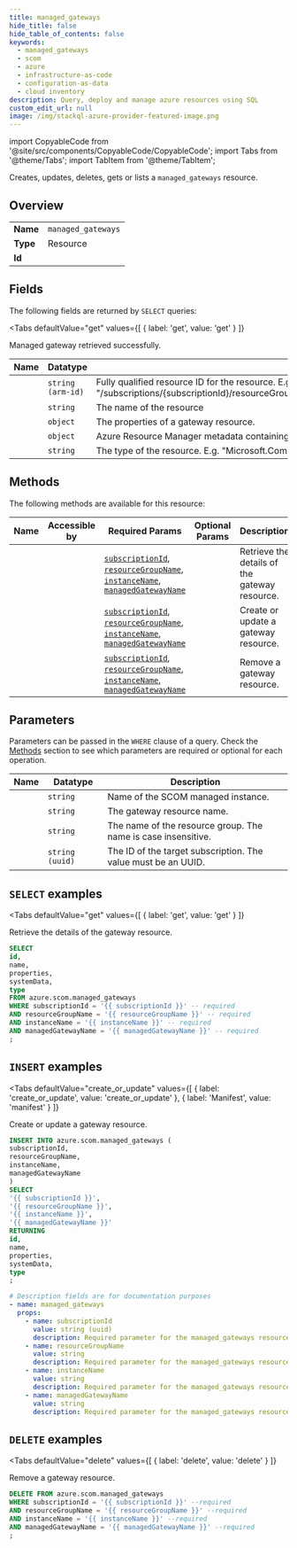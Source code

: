 ```yaml
--- 
title: managed_gateways
hide_title: false
hide_table_of_contents: false
keywords:
  - managed_gateways
  - scom
  - azure
  - infrastructure-as-code
  - configuration-as-data
  - cloud inventory
description: Query, deploy and manage azure resources using SQL
custom_edit_url: null
image: /img/stackql-azure-provider-featured-image.png
---
```


import CopyableCode from '@site/src/components/CopyableCode/CopyableCode';
import Tabs from '@theme/Tabs';
import TabItem from '@theme/TabItem';

Creates, updates, deletes, gets or lists a <code>managed_gateways</code> resource.

## Overview
<table><tbody>
<tr><td><b>Name</b></td><td><code>managed_gateways</code></td></tr>
<tr><td><b>Type</b></td><td>Resource</td></tr>
<tr><td><b>Id</b></td><td><CopyableCode code="azure.scom.managed_gateways" /></td></tr>
</tbody></table>

## Fields

The following fields are returned by `SELECT` queries:

<Tabs
    defaultValue="get"
    values={[
        { label: 'get', value: 'get' }
    ]}
>
<TabItem value="get">

Managed gateway retrieved successfully.

<table>
<thead>
    <tr>
    <th>Name</th>
    <th>Datatype</th>
    <th>Description</th>
    </tr>
</thead>
<tbody>
<tr>
    <td><CopyableCode code="id" /></td>
    <td><code>string (arm-id)</code></td>
    <td>Fully qualified resource ID for the resource. E.g. "/subscriptions/&#123;subscriptionId&#125;/resourceGroups/&#123;resourceGroupName&#125;/providers/&#123;resourceProviderNamespace&#125;/&#123;resourceType&#125;/&#123;resourceName&#125;"</td>
</tr>
<tr>
    <td><CopyableCode code="name" /></td>
    <td><code>string</code></td>
    <td>The name of the resource</td>
</tr>
<tr>
    <td><CopyableCode code="properties" /></td>
    <td><code>object</code></td>
    <td>The properties of a gateway resource.</td>
</tr>
<tr>
    <td><CopyableCode code="systemData" /></td>
    <td><code>object</code></td>
    <td>Azure Resource Manager metadata containing createdBy and modifiedBy information.</td>
</tr>
<tr>
    <td><CopyableCode code="type" /></td>
    <td><code>string</code></td>
    <td>The type of the resource. E.g. "Microsoft.Compute/virtualMachines" or "Microsoft.Storage/storageAccounts"</td>
</tr>
</tbody>
</table>
</TabItem>
</Tabs>

## Methods

The following methods are available for this resource:

<table>
<thead>
    <tr>
    <th>Name</th>
    <th>Accessible by</th>
    <th>Required Params</th>
    <th>Optional Params</th>
    <th>Description</th>
    </tr>
</thead>
<tbody>
<tr>
    <td><a href="#get"><CopyableCode code="get" /></a></td>
    <td><CopyableCode code="select" /></td>
    <td><a href="#parameter-subscriptionId"><code>subscriptionId</code></a>, <a href="#parameter-resourceGroupName"><code>resourceGroupName</code></a>, <a href="#parameter-instanceName"><code>instanceName</code></a>, <a href="#parameter-managedGatewayName"><code>managedGatewayName</code></a></td>
    <td></td>
    <td>Retrieve the details of the gateway resource.</td>
</tr>
<tr>
    <td><a href="#create_or_update"><CopyableCode code="create_or_update" /></a></td>
    <td><CopyableCode code="insert" /></td>
    <td><a href="#parameter-subscriptionId"><code>subscriptionId</code></a>, <a href="#parameter-resourceGroupName"><code>resourceGroupName</code></a>, <a href="#parameter-instanceName"><code>instanceName</code></a>, <a href="#parameter-managedGatewayName"><code>managedGatewayName</code></a></td>
    <td></td>
    <td>Create or update a gateway resource.</td>
</tr>
<tr>
    <td><a href="#delete"><CopyableCode code="delete" /></a></td>
    <td><CopyableCode code="delete" /></td>
    <td><a href="#parameter-subscriptionId"><code>subscriptionId</code></a>, <a href="#parameter-resourceGroupName"><code>resourceGroupName</code></a>, <a href="#parameter-instanceName"><code>instanceName</code></a>, <a href="#parameter-managedGatewayName"><code>managedGatewayName</code></a></td>
    <td></td>
    <td>Remove a gateway resource.</td>
</tr>
</tbody>
</table>

## Parameters

Parameters can be passed in the `WHERE` clause of a query. Check the [Methods](#methods) section to see which parameters are required or optional for each operation.

<table>
<thead>
    <tr>
    <th>Name</th>
    <th>Datatype</th>
    <th>Description</th>
    </tr>
</thead>
<tbody>
<tr id="parameter-instanceName">
    <td><CopyableCode code="instanceName" /></td>
    <td><code>string</code></td>
    <td>Name of the SCOM managed instance.</td>
</tr>
<tr id="parameter-managedGatewayName">
    <td><CopyableCode code="managedGatewayName" /></td>
    <td><code>string</code></td>
    <td>The gateway resource name.</td>
</tr>
<tr id="parameter-resourceGroupName">
    <td><CopyableCode code="resourceGroupName" /></td>
    <td><code>string</code></td>
    <td>The name of the resource group. The name is case insensitive.</td>
</tr>
<tr id="parameter-subscriptionId">
    <td><CopyableCode code="subscriptionId" /></td>
    <td><code>string (uuid)</code></td>
    <td>The ID of the target subscription. The value must be an UUID.</td>
</tr>
</tbody>
</table>

## `SELECT` examples

<Tabs
    defaultValue="get"
    values={[
        { label: 'get', value: 'get' }
    ]}
>
<TabItem value="get">

Retrieve the details of the gateway resource.

```sql
SELECT
id,
name,
properties,
systemData,
type
FROM azure.scom.managed_gateways
WHERE subscriptionId = '{{ subscriptionId }}' -- required
AND resourceGroupName = '{{ resourceGroupName }}' -- required
AND instanceName = '{{ instanceName }}' -- required
AND managedGatewayName = '{{ managedGatewayName }}' -- required
;
```
</TabItem>
</Tabs>


## `INSERT` examples

<Tabs
    defaultValue="create_or_update"
    values={[
        { label: 'create_or_update', value: 'create_or_update' },
        { label: 'Manifest', value: 'manifest' }
    ]}
>
<TabItem value="create_or_update">

Create or update a gateway resource.

```sql
INSERT INTO azure.scom.managed_gateways (
subscriptionId,
resourceGroupName,
instanceName,
managedGatewayName
)
SELECT 
'{{ subscriptionId }}',
'{{ resourceGroupName }}',
'{{ instanceName }}',
'{{ managedGatewayName }}'
RETURNING
id,
name,
properties,
systemData,
type
;
```
</TabItem>
<TabItem value="manifest">

```yaml
# Description fields are for documentation purposes
- name: managed_gateways
  props:
    - name: subscriptionId
      value: string (uuid)
      description: Required parameter for the managed_gateways resource.
    - name: resourceGroupName
      value: string
      description: Required parameter for the managed_gateways resource.
    - name: instanceName
      value: string
      description: Required parameter for the managed_gateways resource.
    - name: managedGatewayName
      value: string
      description: Required parameter for the managed_gateways resource.
```
</TabItem>
</Tabs>


## `DELETE` examples

<Tabs
    defaultValue="delete"
    values={[
        { label: 'delete', value: 'delete' }
    ]}
>
<TabItem value="delete">

Remove a gateway resource.

```sql
DELETE FROM azure.scom.managed_gateways
WHERE subscriptionId = '{{ subscriptionId }}' --required
AND resourceGroupName = '{{ resourceGroupName }}' --required
AND instanceName = '{{ instanceName }}' --required
AND managedGatewayName = '{{ managedGatewayName }}' --required
;
```
</TabItem>
</Tabs>
